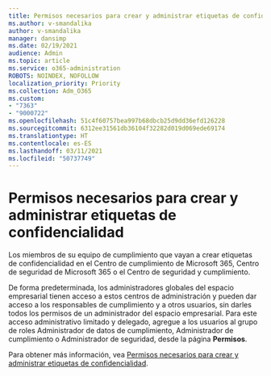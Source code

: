 ```yaml
---
title: Permisos necesarios para crear y administrar etiquetas de confidencialidad
ms.author: v-smandalika
author: v-smandalika
manager: dansimp
ms.date: 02/19/2021
audience: Admin
ms.topic: article
ms.service: o365-administration
ROBOTS: NOINDEX, NOFOLLOW
localization_priority: Priority
ms.collection: Adm_O365
ms.custom:
- "7363"
- "9000722"
ms.openlocfilehash: 51c4f60757bea997b68dbcb25d9dd36efd126228
ms.sourcegitcommit: 6312ee31561db36104f32282d019d069ede69174
ms.translationtype: HT
ms.contentlocale: es-ES
ms.lasthandoff: 03/11/2021
ms.locfileid: "50737749"
---
```

# <a name="permissions-required-to-create-and-manage-sensitivity-labels"></a>Permisos necesarios para crear y administrar etiquetas de confidencialidad

Los miembros de su equipo de cumplimiento que vayan a crear etiquetas de confidencialidad en el Centro de cumplimiento de Microsoft 365, Centro de seguridad de Microsoft 365 o el Centro de seguridad y cumplimiento.

De forma predeterminada, los administradores globales del espacio empresarial tienen acceso a estos centros de administración y pueden dar acceso a los responsables de cumplimiento y a otros usuarios, sin darles todos los permisos de un administrador del espacio empresarial. Para este acceso administrativo limitado y delegado, agregue a los usuarios al grupo de roles Administrador de datos de cumplimiento, Administrador de cumplimiento o Administrador de seguridad, desde la página **Permisos**.

Para obtener más información, vea [Permisos necesarios para crear y administrar etiquetas de confidencialidad](https://docs.microsoft.com/microsoft-365/compliance/get-started-with-sensitivity-labels).